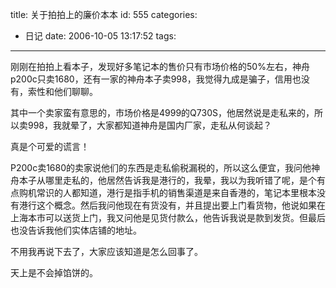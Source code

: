 title: 关于拍拍上的廉价本本
id: 555
categories:
  - 日记
date: 2006-10-05 13:17:52
tags:
---

刚刚在拍拍上看本子，发现好多笔记本的售价只有市场价格的50%左右，神舟p200c只卖1680，还有一家的神舟本子卖998，我觉得九成是骗子，信用也没有，索性和他们聊聊。

其中一个卖家蛮有意思的，市场价格是4999的Q730S，他居然说是走私来的，所以卖998，我就晕了，大家都知道神舟是国内厂家，走私从何谈起？

真是个可爱的谎言！

P200c卖1680的卖家说他们的东西是走私偷税漏税的，所以这么便宜，我问他神舟本子从哪里走私的，他居然告诉我是港行的，我晕，我以为我听错了呢，是个有点购机常识的人都知道，港行是指手机的销售渠道是来自香港的，笔记本里根本没有港行这个概念。然后我问他现在有货没有，并且提出要上门看货物，他说如果在上海本市可以送货上门，我又问他是见货付款么，他告诉我说是款到发货。但最后也没告诉我他们实体店铺的地址。

不用我再说下去了，大家应该知道是怎么回事了。

天上是不会掉馅饼的。
